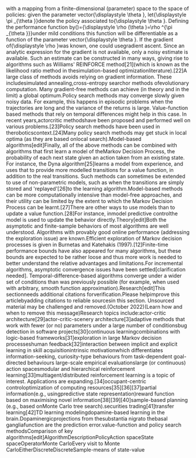 with a mapping from a finite-dimensional (parameter) space to the space of policies: given the parameter vector{\displaystyle \theta }, let{\displaystyle \pi _{\theta }}denote the policy associated to{\displaystyle \theta }. Defining the performance function by()={\displaystyle \rho (\theta )=\rho ^{\pi _{\theta }}}under mild conditions this function will be differentiable as a function of the parameter vector{\displaystyle \theta }. If the gradient of{\displaystyle \rho }was known, one could usegradient ascent. Since an analytic expression for the gradient is not available, only a noisy estimate is available. Such an estimate can be constructed in many ways, giving rise to algorithms such as Williams' REINFORCE method[21](which is known as the likelihood ratio method in thesimulation-based optimizationliterature).[22]A large class of methods avoids relying on gradient information. These includesimulated annealing,cross-entropy searchor methods ofevolutionary computation. Many gradient-free methods can achieve (in theory and in the limit) a global optimum.Policy search methods may converge slowly given noisy data. For example, this happens in episodic problems when the trajectories are long and the variance of the returns is large. Value-function based methods that rely on temporal differences might help in this case. In recent years,actorcritic methodshave been proposed and performed well on various problems.[23]Policy search methods have been used in theroboticscontext.[24]Many policy search methods may get stuck in local optima (as they are based onlocal search).Model-based algorithms[edit]Finally, all of the above methods can be combined with algorithms that first learn a model of theMarkov Decision Process, the probability of each next state given an action taken from an existing state. For instance, the Dyna algorithm[25]learns a model from experience, and uses that to provide more modelled transitions for a value function, in addition to the real transitions. Such methods can sometimes be extended to use of non-parametric models, such as when the transitions are simply stored and 'replayed'[26]to the learning algorithm.Model-based methods can be more computationally intensive than model-free approaches, and their utility can be limited by the extent to which the Markov Decision Process can be learnt.[27]There are other ways to use models than to update a value function.[28]For instance, inmodel predictive controlthe model is used to update the behavior directly.Theory[edit]Both the asymptotic and finite-sample behaviors of most algorithms are well understood. Algorithms with provably good online performance (addressing the exploration issue) are known.Efficient exploration of Markov decision processes is given in Burnetas and Katehakis (1997).[12]Finite-time performance bounds have also appeared for many algorithms, but these bounds are expected to be rather loose and thus more work is needed to better understand the relative advantages and limitations.For incremental algorithms, asymptotic convergence issues have been settled[clarification needed]. Temporal-difference-based algorithms converge under a wider set of conditions than was previously possible (for example, when used with arbitrary, smooth function approximation).Research[edit]This sectionneeds additional citations forverification.Please helpimprove this articlebyadding citations to reliable sourcesin this section. Unsourced material may be challenged and removed.(October 2022)(Learn how and when to remove this message)Research topics include:actor-critic architecture[29]actor-critic-scenery architecture[3]adaptive methods that work with fewer (or no) parameters under a large number of conditionsbug detection in software projects[30]continuous learningcombinations with logic-based frameworks[31]exploration in large Markov decision processeshuman feedback[32]interaction between implicit and explicit learning in skill acquisitionintrinsic motivationwhich differentiates information-seeking, curiosity-type behaviours from task-dependent goal-directed behaviours large-scale empirical evaluationslarge (or continuous) action spacesmodular and hierarchical reinforcement learning[33]multiagent/distributed reinforcement learning is a topic of interest. Applications are expanding.[34]occupant-centric controloptimization of computing resources[35][36][37]partial information(e.g., usingpredictive state representation)reward function based on maximising novel information[38][39][40]sample-based planning (e.g., based onMonte Carlo tree search).securities trading[41]transfer learning[42]TD learning modelingdopamine-based learning in the brain.Dopaminergicprojections from thesubstantia nigrato thebasal gangliafunction are the prediction error.value-function and policy search methodsComparison of key algorithms[edit]AlgorithmDescriptionPolicyAction spaceState spaceOperatorMonte CarloEvery visit to Monte CarloEitherDiscreteDiscreteSample-means of state-value